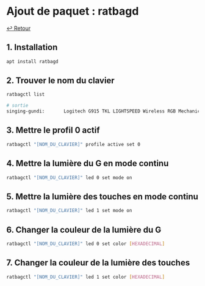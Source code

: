# Ajout de paquet : ratbagd

[↩️ Retour](./README.md)

## 1. Installation

```bash
apt install ratbagd
```

## 2. Trouver le nom du clavier

```bash
ratbagctl list

# sortie
singing-gundi:       Logitech G915 TKL LIGHTSPEED Wireless RGB Mechanical Gaming Keyboard
```

## 3. Mettre le profil 0 actif

```bash
ratbagctl "[NOM_DU_CLAVIER]" profile active set 0
```

## 4. Mettre la lumière du G en mode continu

```bash
ratbagctl "[NOM_DU_CLAVIER]" led 0 set mode on
```

## 5. Mettre la lumière des touches en mode continu

```bash
ratbagctl "[NOM_DU_CLAVIER]" led 1 set mode on
```

## 6. Changer la couleur de la lumière du G

```bash
ratbagctl "[NOM_DU_CLAVIER]" led 0 set color [HEXADECIMAL]
```

## 7. Changer la couleur de la lumière des touches

```bash
ratbagctl "[NOM_DU_CLAVIER]" led 1 set color [HEXADECIMAL]
```
